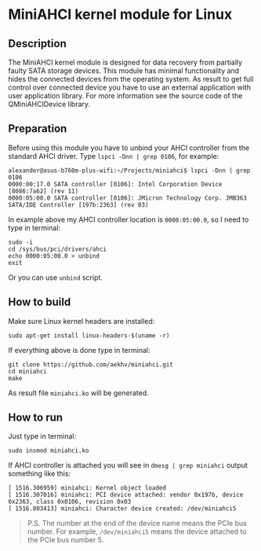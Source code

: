 # MiniAHCI kernel module for Linux

## Description
The MiniAHCI kernel module is designed for data recovery from partially faulty SATA storage devices. This module has minimal functionality and hides the connected devices from the operating system. As result to get full control over connected device you have to use an external application with user application library. For more information see the source code of the QMiniAHCIDevice library.

## Preparation
Before using this module you have to unbind your AHCI controller from the standard AHCI driver. Type `lspci -Dnn | grep 0106`, for example:
```
alexander@asus-b760m-plus-wifi:~/Projects/miniahci$ lspci -Dnn | grep 0106
0000:00:17.0 SATA controller [0106]: Intel Corporation Device [8086:7a62] (rev 11)
0000:05:00.0 SATA controller [0106]: JMicron Technology Corp. JMB363 SATA/IDE Controller [197b:2363] (rev 03)
```
In example above my AHCI controller location is `0000:05:00.0`, so I need to type in terminal:
```
sudo -i
cd /sys/bus/pci/drivers/ahci
echo 0000:05:00.0 > unbind
exit
```
Or you can use `unbind` script.

## How to build
Make sure Linux kernel headers are installed:
```
sudo apt-get install linux-headers-$(uname -r)
```
If everything above is done type in terminal:
```
git clone https://github.com/aekhv/miniahci.git
cd miniahci
make
```
As result file `miniahci.ko` will be generated.

## How to run
Just type in terminal:
```
sudo insmod miniahci.ko
```
If AHCI controller is attached you will see in `dmesg | grep miniahci` output something like this:
```
[ 1516.306959] miniahci: Kernel object loaded
[ 1516.307016] miniahci: PCI device attached: vendor 0x197b, device 0x2363, class 0x0106, revision 0x03
[ 1516.803413] miniahci: Character device created: /dev/miniahci5
```
>P.S. The number at the end of the device name means the PCIe bus number. For example, `/dev/miniahci5` means the device attached to the PCIe bus number 5.
